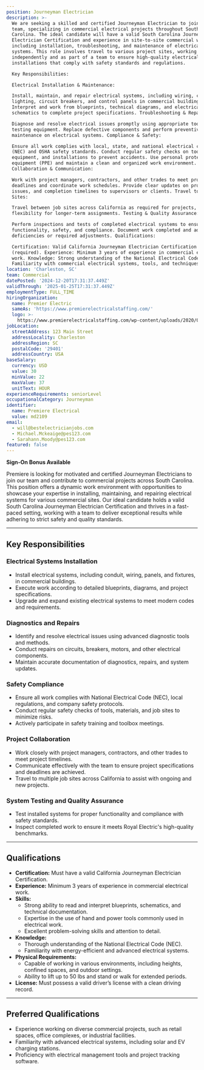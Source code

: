 ```yaml
---
position: Journeyman Electrician
description: >-
  We are seeking a skilled and certified Journeyman Electrician to join our
  team, specializing in commercial electrical projects throughout South
  Carolina. The ideal candidate will have a valid South Carolina Journeyman
  Electrician Certification and experience in site-to-site commercial work,
  including installation, troubleshooting, and maintenance of electrical
  systems. This role involves travel to various project sites, working both
  independently and as part of a team to ensure high-quality electrical
  installations that comply with safety standards and regulations.

  Key Responsibilities:

  Electrical Installation & Maintenance:

  Install, maintain, and repair electrical systems, including wiring, conduits,
  lighting, circuit breakers, and control panels in commercial buildings.
  Interpret and work from blueprints, technical diagrams, and electrical
  schematics to complete project specifications. Troubleshooting & Repairs:

  Diagnose and resolve electrical issues promptly using appropriate tools and
  testing equipment. Replace defective components and perform preventive
  maintenance on electrical systems. Compliance & Safety:

  Ensure all work complies with local, state, and national electrical codes
  (NEC) and OSHA safety standards. Conduct regular safety checks on tools,
  equipment, and installations to prevent accidents. Use personal protective
  equipment (PPE) and maintain a clean and organized work environment.
  Collaboration & Communication:

  Work with project managers, contractors, and other trades to meet project
  deadlines and coordinate work schedules. Provide clear updates on progress,
  issues, and completion timelines to supervisors or clients. Travel to Job
  Sites:

  Travel between job sites across California as required for projects, with some
  flexibility for longer-term assignments. Testing & Quality Assurance:

  Perform inspections and tests of completed electrical systems to ensure
  functionality, safety, and compliance. Document work completed and address any
  deficiencies or required adjustments. Qualifications:

  Certification: Valid California Journeyman Electrician Certification
  (required). Experience: Minimum 3 years of experience in commercial electrical
  work. Knowledge: Strong understanding of the National Electrical Code (NEC).
  Familiarity with commercial electrical systems, tools, and techniques.
location: 'Charleston, SC'
team: Commercial
datePosted: '2024-12-20T17:31:37.449Z'
validThrough: '2025-01-25T17:31:37.449Z'
employmentType: FULL_TIME
hiringOrganization:
  name: Premier Electric
  sameAs: 'https://www.premierelectricalstaffing.com/'
  logo: >-
    https://www.premierelectricalstaffing.com/wp-content/uploads/2020/05/Premier-Electrical-Staffing-logo.png
jobLocation:
  streetAddress: 123 Main Street
  addressLocality: Charleston
  addressRegion: SC
  postalCode: '29401'
  addressCountry: USA
baseSalary:
  currency: USD
  value: 30
  minValue: 22
  maxValue: 37
  unitText: HOUR
experienceRequirements: seniorLevel
occupationalCategory: Journeyman
identifier:
  name: Premiere Electrical
  value: md2109
email:
  - will@bestelectricianjobs.com
  - Michael.Mckeaige@pes123.com
  - Sarahann.Moody@pes123.com
featured: false
---
```


**Sign-On Bonus Available**

Premiere is looking for motivated and certified Journeyman Electricians to join our team and contribute to commercial projects across South Carolina. This position offers a dynamic work environment with opportunities to showcase your expertise in installing, maintaining, and repairing electrical systems for various commercial sites. Our ideal candidate holds a valid South Carolina Journeyman Electrician Certification and thrives in a fast-paced setting, working with a team to deliver exceptional results while adhering to strict safety and quality standards.

---

## Key Responsibilities  

### Electrical Systems Installation  
- Install electrical systems, including conduit, wiring, panels, and fixtures, in commercial buildings.  
- Execute work according to detailed blueprints, diagrams, and project specifications.  
- Upgrade and expand existing electrical systems to meet modern codes and requirements.  

### Diagnostics and Repairs  
- Identify and resolve electrical issues using advanced diagnostic tools and methods.  
- Conduct repairs on circuits, breakers, motors, and other electrical components.  
- Maintain accurate documentation of diagnostics, repairs, and system updates.  

### Safety Compliance  
- Ensure all work complies with National Electrical Code (NEC), local regulations, and company safety protocols.  
- Conduct regular safety checks of tools, materials, and job sites to minimize risks.  
- Actively participate in safety training and toolbox meetings.  

### Project Collaboration  
- Work closely with project managers, contractors, and other trades to meet project timelines.  
- Communicate effectively with the team to ensure project specifications and deadlines are achieved.  
- Travel to multiple job sites across California to assist with ongoing and new projects.  

### System Testing and Quality Assurance  
- Test installed systems for proper functionality and compliance with safety standards.  
- Inspect completed work to ensure it meets Royal Electric's high-quality benchmarks.  

---

## Qualifications  

- **Certification:** Must have a valid California Journeyman Electrician Certification.  
- **Experience:** Minimum 3 years of experience in commercial electrical work.  
- **Skills:**  
  - Strong ability to read and interpret blueprints, schematics, and technical documentation.  
  - Expertise in the use of hand and power tools commonly used in electrical work.  
  - Excellent problem-solving skills and attention to detail.  
- **Knowledge:**  
  - Thorough understanding of the National Electrical Code (NEC).  
  - Familiarity with energy-efficient and advanced electrical systems.  
- **Physical Requirements:**  
  - Capable of working in various environments, including heights, confined spaces, and outdoor settings.  
  - Ability to lift up to 50 lbs and stand or walk for extended periods.  
- **License:** Must possess a valid driver’s license with a clean driving record.  

---

## Preferred Qualifications  

- Experience working on diverse commercial projects, such as retail spaces, office complexes, or industrial facilities.  
- Familiarity with advanced electrical systems, including solar and EV charging stations.  
- Proficiency with electrical management tools and project tracking software.  
